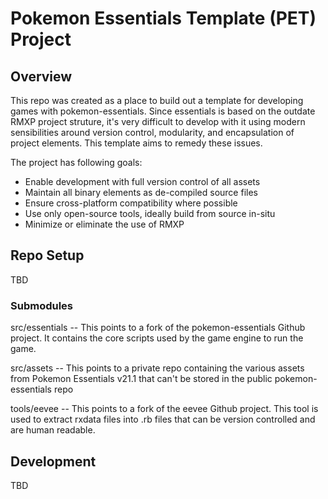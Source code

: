 # Pokemon Essentials Template (PET) Project

## Overview
This repo was created as a place to build out a template for developing games with pokemon-essentials. Since essentials is based on the outdate RMXP project struture, it's very difficult to develop with it using modern sensibilities around version control, modularity, and encapsulation of project elements. This template aims to remedy these issues.

The project has following goals:
* Enable development with full version control of all assets
* Maintain all binary elements as de-compiled source files
* Ensure cross-platform compatibility where possible
* Use only open-source tools, ideally build from source in-situ
* Minimize or eliminate the use of RMXP

## Repo Setup
TBD

### Submodules
src/essentials -- This points to a fork of the pokemon-essentials Github project. It contains the core scripts used by the game engine to run the game.

src/assets -- This points to a private repo containing the various assets from Pokemon Essentials v21.1 that can't be stored in the public pokemon-essentials repo

tools/eevee -- This points to a fork of the eevee Github project. This tool is used to extract rxdata files into .rb files that can be version controlled and are human readable.

## Development
TBD
